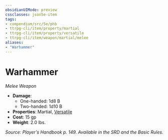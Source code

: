 ```yaml
---
obsidianUIMode: preview
cssclasses: json5e-item
tags:
- compendium/src/5e/phb
- ttrpg-cli/item/property/martial
- ttrpg-cli/item/property/versatile
- ttrpg-cli/item/weapon/martial/melee
aliases: 
- "Warhammer"
---
```

# Warhammer
*Melee Weapon*  

- **Damage**:
  - One-handed: 1d8 B
  - Two-handed: 1d10 B
- **Properties**: Martial, [Versatile](/3-Mechanics/CLI/rules/item-properties.md#Versatile)
- **Cost**: 15 gp
- **Weight**: 2.0 lbs.

*Source: Player's Handbook p. 149. Available in the SRD and the Basic Rules.*